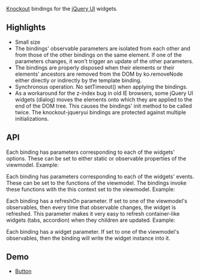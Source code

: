 [Knockout](http://knockoutjs.com/) bindings for the [jQuery UI](http://jqueryui.com/) widgets.

Highlights
---
* Small size
* The bindings' observable parameters are isolated from each other and from those of the other bindings on the same element. If one of the parameters changes, it won't trigger an update of the other parameters.
* The bindings are properly disposed when their elements or their elements' ancestors are removed from the DOM by ko.removeNode either directly or indirectly by the template binding.
* Synchronous operation. No setTimeout() when applying the bindings.
* As a workaround for the z-index bug in old IE browsers, some jQuery UI widgets (dialog) moves the elements onto which they are applied to the end of the DOM tree. This causes the bindings' init method to be called twice. The knockout-jqueryui bindings are protected against multiple initializations.

API
---
Each binding has parameters corresponding to each of the widgets' options. These can be set to either static or observable properties of the viewmodel. Example:

Each binding has parameters corresponding to each of the widgets' events. These can be set to the functions of the viewmodel. The bindings invoke these functions with the this context set to the viewmodel. Example:

Each binding has a refreshOn parameter. If set to one of the viewmodel's observables, then every time that observable changes, the widget is refreshed. This parameter makes it very easy to refresh container-like widgets (tabs, accordion) when they children are updated. Example:

Each binding has a widget parameter. If set to one of the viewmodel's observables, then the binding will write the widget instance into it.

Demo
---

*	[Button](http://jsfiddle.net/gh/get/jquery/1.9/dependencies/UI/gvas/knockout-jqueryui/tree/master/demo/button/)
